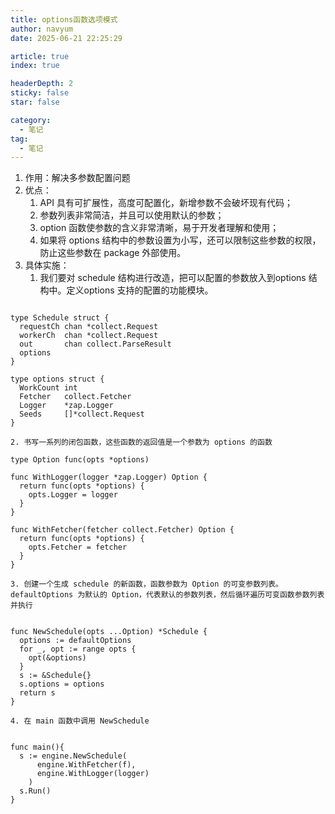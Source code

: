 ```yaml
---
title: options函数选项模式
author: navyum
date: 2025-06-21 22:25:29

article: true
index: true

headerDepth: 2
sticky: false
star: false

category:
  - 笔记
tag:
  - 笔记
---
```


1. 作用：解决多参数配置问题
2. 优点：
    1. API 具有可扩展性，高度可配置化，新增参数不会破坏现有代码；
    2. 参数列表非常简洁，并且可以使用默认的参数；
    3. option 函数使参数的含义非常清晰，易于开发者理解和使用；
    4. 如果将 options 结构中的参数设置为小写，还可以限制这些参数的权限，防止这些参数在 package 外部使用。
3. 具体实施：
    1. 我们要对 schedule 结构进行改造，把可以配置的参数放入到options 结构中。定义options 支持的配置的功能模块。
```plain

type Schedule struct {
  requestCh chan *collect.Request
  workerCh  chan *collect.Request
  out       chan collect.ParseResult
  options
}

type options struct {
  WorkCount int
  Fetcher   collect.Fetcher
  Logger    *zap.Logger
  Seeds     []*collect.Request
}

```
    2. 书写一系列的闭包函数，这些函数的返回值是一个参数为 options 的函数
```plain
type Option func(opts *options)

func WithLogger(logger *zap.Logger) Option {
  return func(opts *options) {
    opts.Logger = logger
  }
}

func WithFetcher(fetcher collect.Fetcher) Option {
  return func(opts *options) {
    opts.Fetcher = fetcher
  }
}
```
    3. 创建一个生成 schedule 的新函数，函数参数为 Option 的可变参数列表。defaultOptions 为默认的 Option，代表默认的参数列表，然后循环遍历可变函数参数列表并执行
```plain

func NewSchedule(opts ...Option) *Schedule {
  options := defaultOptions
  for _, opt := range opts {
    opt(&options)
  }
  s := &Schedule{}
  s.options = options
  return s
}
```
    4. 在 main 函数中调用 NewSchedule
```plain

func main(){
  s := engine.NewSchedule(
      engine.WithFetcher(f),
      engine.WithLogger(logger)
    )
  s.Run()
}
```


